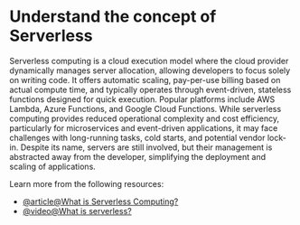 # Understand the concept of Serverless

Serverless computing is a cloud execution model where the cloud provider dynamically manages server allocation, allowing developers to focus solely on writing code. It offers automatic scaling, pay-per-use billing based on actual compute time, and typically operates through event-driven, stateless functions designed for quick execution. Popular platforms include AWS Lambda, Azure Functions, and Google Cloud Functions. While serverless computing provides reduced operational complexity and cost efficiency, particularly for microservices and event-driven applications, it may face challenges with long-running tasks, cold starts, and potential vendor lock-in. Despite its name, servers are still involved, but their management is abstracted away from the developer, simplifying the deployment and scaling of applications.

Learn more from the following resources:

- [@article@What is Serverless Computing?](https://www.cloudflare.com/en-gb/learning/serverless/what-is-serverless/)
- [@video@What is serverless?](https://www.youtube.com/watch?v=vxJobGtqKVM)